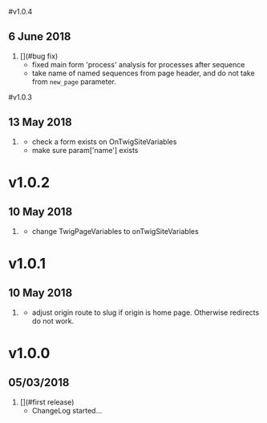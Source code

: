 #v1.0.4
## 6 June 2018
1. [](#bug fix)
    * fixed main form 'process' analysis for processes after sequence
    * take name of named sequences from page header, and do not take from `new_page` parameter.

#v1.0.3
## 13 May 2018
1. [](#update)
    * check a form exists on OnTwigSiteVariables
    * make sure param['name'] exists
# v1.0.2
## 10 May 2018
1. [](#update)
    * change TwigPageVariables to onTwigSiteVariables
# v1.0.1
## 10 May 2018
1. [](#update)
    * adjust origin route to slug if origin is home page. Otherwise redirects do not work.
# v1.0.0
##  05/03/2018

1. [](#first release)
    * ChangeLog started...
